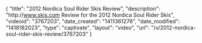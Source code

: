 {
    "title": "2012 Nordica Soul Rider Skis Review",
    "description": "http:\/\/www.skis.com Review for the 2012 Nordica Soul Rider Skis",
    "videoid": "3767203",
    "date_created": "1411361276",
    "date_modified": "1418182023",
    "type": "captivate",
    "layout": "video",
    "url": "\/v\/2012-nordica-soul-rider-skis-review\/3767203"
}